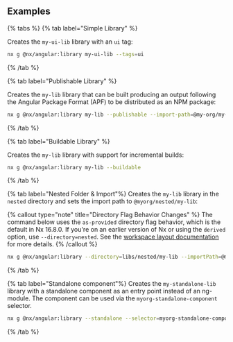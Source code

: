 ## Examples

{% tabs %}
{% tab label="Simple Library" %}

Creates the `my-ui-lib` library with an `ui` tag:

```bash
nx g @nx/angular:library my-ui-lib --tags=ui
```

{% /tab %}

{% tab label="Publishable Library" %}

Creates the `my-lib` library that can be built producing an output following the Angular Package Format (APF) to be distributed as an NPM package:

```bash
nx g @nx/angular:library my-lib --publishable --import-path=@my-org/my-lib
```

{% /tab %}

{% tab label="Buildable Library" %}

Creates the `my-lib` library with support for incremental builds:

```bash
nx g @nx/angular:library my-lib --buildable
```

{% /tab %}

{% tab label="Nested Folder & Import"%}
Creates the `my-lib` library in the `nested` directory and sets the import path to `@myorg/nested/my-lib`:

{% callout type="note" title="Directory Flag Behavior Changes" %}
The command below uses the `as-provided` directory flag behavior, which is the default in Nx 16.8.0. If you're on an earlier version of Nx or using the `derived` option, use `--directory=nested`. See the [workspace layout documentation](/reference/nx-json#workspace-layout) for more details.
{% /callout %}

```bash
nx g @nx/angular:library --directory=libs/nested/my-lib --importPath=@myorg/nested/my-lib my-lib
```

{% /tab %}

{% tab label="Standalone component"%}
Creates the `my-standalone-lib` library with a standalone component as an entry point instead of an ng-module. The component can be used via the `myorg-standalone-component` selector.

```bash
nx g @nx/angular:library --standalone --selector=myorg-standalone-component  my-standalone-lib
```

{% /tab %}
